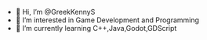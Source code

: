 - 👋 Hi, I’m @GreekKennyS
- 👀 I’m interested in Game Development and Programming
- 🌱 I’m currently learning C++,Java,Godot,GDScript

<!---
GreekKennyS/GreekKennyS is a ✨ special ✨ repository because its `README.md` (this file) appears on your GitHub profile.
You can click the Preview link to take a look at your changes.
--->

